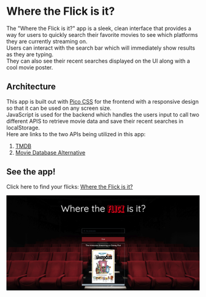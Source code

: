 # Where the Flick is it? 

The "Where the Flick is it?" app is a sleek, clean interface that provides a way for users to quickly search their favorite movies to see which platforms they are currently streaming on.  
Users can interact with the search bar which will immediately show results as they are typing.  
They can also see their recent searches displayed on the UI along with a cool movie poster.   

## Architecture
This app is built out with [Pico CSS](https://picocss.com/docs/) for the frontend with a responsive design so that it can be used on any screen size.  
JavaScript is used for the backend which handles the users input to call two different APIS to retrieve movie data and save their recent searches in localStorage.  
Here are links to the two APIs being utilized in this app:    
1. [TMDB](https://www.themoviedb.org/documentation/api)
2. [Movie Database Alternative](https://rapidapi.com/rapidapi/api/movie-database-alternative/details)  

## See the app!
Click here to find your flicks: [Where the Flick is it?](https://ashtreid.github.io/where-the-flick)

![Where the flick is it screenshot](./assets/images/readme-sample.png)